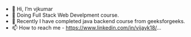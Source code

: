 - 👋 Hi, I’m vjkumar
- 👀 Doing Full Stack Web Develpment course.
- 🌱 Recently I have completed java backend course from geeksforgeeks.
- 📫 How to reach me - https://www.linkedin.com/in/vijayk18/...

<!---
letsmailvjkumar/letsmailvjkumar is a ✨ special ✨ repository because its `README.md` (this file) appears on your GitHub profile.
You can click the Preview link to take a look at your changes.
--->
